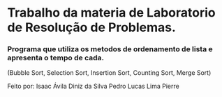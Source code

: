 # Trabalho da materia de Laboratorio de Resolução de Problemas.

### Programa que utiliza os metodos de ordenamento de lista e apresenta o tempo de cada.
(Bubble Sort, Selection Sort, Insertion Sort, Counting Sort, Merge Sort)


Feito por:
Isaac Ávila Diniz da Silva
Pedro Lucas Lima Pierre
